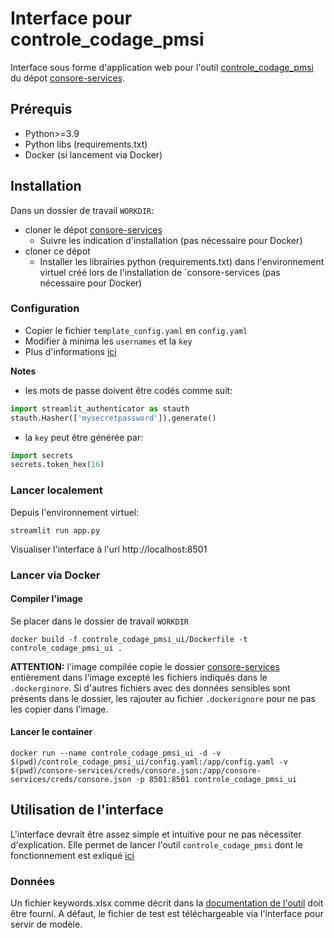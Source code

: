 # Interface pour controle_codage_pmsi

Interface sous forme d'application web pour l'outil [controle_codage_pmsi](https://github.com/curie-data-factory/consore-services/blob/main/consore_services%2Fcontrole_codage_pmsi%2FREADME.md) du dépot [consore-services](https://github.com/curie-data-factory/consore-services).

## Prérequis

- Python>=3.9
- Python libs (requirements.txt)
- Docker (si lancement via Docker)

## Installation

Dans un dossier de travail `WORKDIR`:

- cloner le dépot [consore-services](https://github.com/curie-data-factory/consore-services)
    - Suivre les indication d'installation (pas nécessaire pour Docker)
- cloner ce dépot
    - Installer les librairies python (requirements.txt) dans l'environnement virtuel créé lors de l'installation de `consore-services (pas nécessaire pour Docker)

### Configuration

- Copier le fichier `template_config.yaml` en `config.yaml`
- Modifier à minima les `usernames` et la `key`
- Plus d'informations [ici](https://blog.streamlit.io/streamlit-authenticator-part-1-adding-an-authentication-component-to-your-app/)

**Notes**

- les mots de passe doivent être codés comme suit:

```python
import streamlit_authenticator as stauth
stauth.Hasher(['mysecretpassword']).generate()
```

- la `key` peut être générée par:

```python
import secrets
secrets.token_hex(16)
```

### Lancer localement
Depuis l'environnement virtuel:

```
streamlit run app.py
```

Visualiser l'interface à l'url http://localhost:8501

### Lancer via Docker

#### Compiler l'image

Se placer dans le dossier de travail `WORKDIR`

```
docker build -f controle_codage_pmsi_ui/Dockerfile -t controle_codage_pmsi_ui .
```

**ATTENTION:** l'image compilée copie le dossier [consore-services](https://github.com/curie-data-factory/consore-services) entièrement dans l'image excepté les fichiers indiqués dans le `.dockerginore`. Si d'autres fichiers avec des données sensibles sont présents dans le dossier, les rajouter au fichier `.dockerignore` pour ne pas les copier dans l'image.

#### Lancer le container

```
docker run --name controle_codage_pmsi_ui -d -v $(pwd)/controle_codage_pmsi_ui/config.yaml:/app/config.yaml -v $(pwd)/consore-services/creds/consore.json:/app/consore-services/creds/consore.json -p 8501:8501 controle_codage_pmsi_ui
```

## Utilisation de l'interface

L'interface devrait être assez simple et intuitive pour ne pas nécessiter d'explication. Elle permet de lancer l'outil `controle_codage_pmsi` dont le fonctionnement est exliqué [ici](https://github.com/curie-data-factory/consore-services/blob/main/consore_services%2Fcontrole_codage_pmsi%2FREADME.md)

### Données

Un fichier keywords.xlsx comme décrit dans la [documentation de l'outil](https://github.com/curie-data-factory/consore-services/blob/main/consore_services%2Fcontrole_codage_pmsi%2FREADME.md#fichiers-dentr%C3%A9e) doit être fourni.
A défaut, le fichier de test est téléchargeable via l'interface pour servir de modèle.
